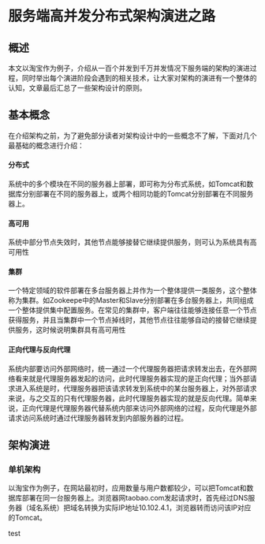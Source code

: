 <h1>服务端高并发分布式架构演进之路</h1>
<h2>概述</h2>
<p>本文以淘宝作为例子，介绍从一百个并发到千万并发情况下服务端的架构的演进过程，同时举出每个演进阶段会遇到的相关技术，让大家对架构的演进有一个整体的认知，文章最后汇总了一些架构设计的原则。</p>
<h2>基本概念</h2>
<p>在介绍架构之前，为了避免部分读者对架构设计中的一些概念不了解，下面对几个最基础的概念进行介绍：</p>
<h4>分布式</h4>
<p>系统中的多个模块在不同的服务器上部署，即可称为分布式系统，如Tomcat和数据库分别部署在不同的服务器上，或两个相同功能的Tomcat分别部署在不同服务器上。</p>
<h4>高可用</h4>
<p>系统中部分节点失效时，其他节点能够接替它继续提供服务，则可认为系统具有高可用性</p>
<h4>集群</h4>
<p>一个特定领域的软件部署在多台服务器上并作为一个整体提供一类服务，这个整体称为集群。如Zookeepe中的Master和Slave分别部署在多台服务器上，共同组成一个整体提供集中配置服务。在常见的集群中，客户端往往能够连接任意一个节点获得服务，并且当集群中一个节点掉线时，其他节点往往能够自动的接替它继续提供服务，这时候说明集群具有高可用性</p>
<h4>正向代理与反向代理</h4>
<p>系统内部要访问外部网络时，统一通过一个代理服务器把请求转发出去，在外部网络看来就是代理服务器发起的访问，此时代理服务器实现的是正向代理；当外部请求进入系统是时，代理服务器把该请求转发到系统中的某台服务器上，对外部请求来说，与之交互的只有代理服务器，此时代理服务器实现的就是反向代理。简单来说，正向代理是代理服务器代替系统内部来访问外部网络的过程，反向代理是外部请求访问系统时通过代理服务器转发到内部服务器的过程。</p>
<h2>架构演进</h2>
<h3>单机架构</h3>
<p>以淘宝作为例子，在网站最初时，应用数量与用户数都较少，可以把Tomcat和数据库部署在同一台服务器上。浏览器网taobao.com发起请求时，首先经过DNS服务器（域名系统）把域名转换为实际IP地址10.102.4.1，浏览器转而访问该IP对应的Tomcat。</p>



test